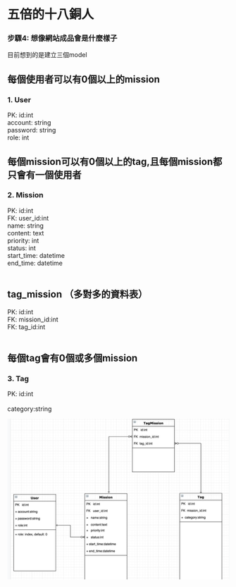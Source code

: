 # 五倍的十八銅人

### 步驟4: 想像網站成品會是什麼樣子

目前想到的是建立三個model
</br>
## 每個使用者可以有0個以上的mission 
### 1. User  
PK: id:int </br>
account: string </br>
password: string </br>
role: int </br>

## 每個mission可以有0個以上的tag,且每個mission都只會有一個使用者
### 2. Mission 
PK: id:int </br>
FK: user_id:int </br>
name: string </br>
content: text </br>
priority: int </br>
status: int </br>
start_time: datetime </br>
end_time: datetime </br>
</br>
## tag_mission （多對多的資料表）
PK: id:int </br>
FK: mission_id:int </br>
FK: tag_id:int </br>
</br>
## 每個tag會有0個或多個mission
### 3. Tag
PK: id:int  </br> 
</br>
category:string 
</br>

![image](https://github.com/amoeric/5xruby/blob/master/ER-Model.png)
